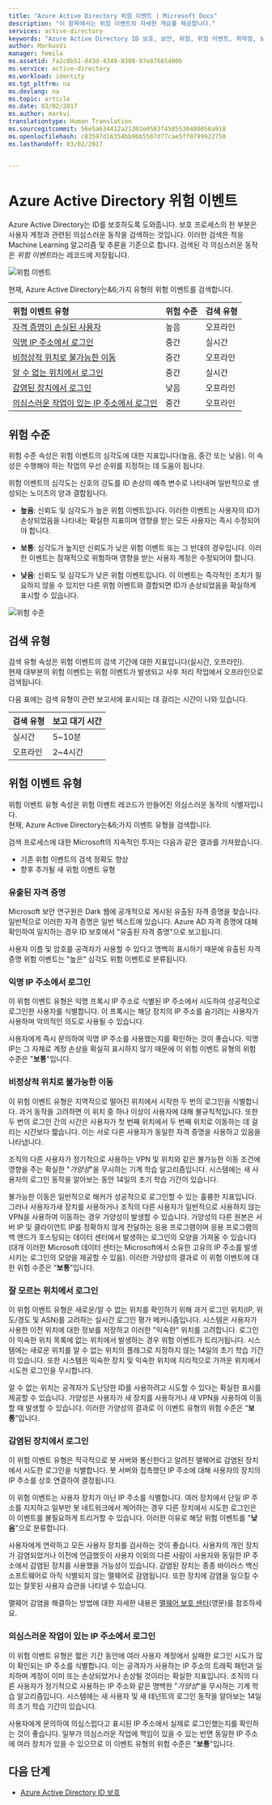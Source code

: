 ```yaml
---
title: "Azure Active Directory 위험 이벤트 | Microsoft Docs"
description: "이 항목에서는 위험 이벤트의 자세한 개요를 제공합니다."
services: active-directory
keywords: "Azure Active Directory ID 보호, 보안, 위험, 위험 이벤트, 취약점, 보안 정책"
author: MarkusVi
manager: femila
ms.assetid: fa2c8b51-d43d-4349-8308-97e87665400b
ms.service: active-directory
ms.workload: identity
ms.tgt_pltfrm: na
ms.devlang: na
ms.topic: article
ms.date: 03/02/2017
ms.author: markvi
translationtype: Human Translation
ms.sourcegitcommit: 56e5a634412a21302e0583f4585530480056a918
ms.openlocfilehash: c83597d16354bb9bb5507d77cae5ff0799922750
ms.lasthandoff: 03/02/2017


---
```

# <a name="azure-active-directory-risk-events"></a>Azure Active Directory 위험 이벤트

Azure Active Directory는 ID를 보호하도록 도와줍니다. 보호 프로세스의 한 부분은 사용자 계정과 관련된 의심스러운 동작을 검색하는 것입니다. 이러한 검색은 적응 Machine Learning 알고리즘 및 추론을 기준으로 합니다. 검색된 각 의심스러운 동작은 *위험 이벤트*라는 레코드에 저장됩니다. 


![위험 이벤트](./media/active-directory-reporting-risk-events/91.png)


현재, Azure Active Directory는&6;가지 유형의 위험 이벤트를 검색합니다.

| 위험 이벤트 유형 | 위험 수준 | 검색 유형 |
| :-- | --- | --- |
| [자격 증명이 손실된 사용자](#leaked-credentials) | 높음 | 오프라인 |
| [익명 IP 주소에서 로그인](#sign-ins-from-anonymous-ip-addresses) | 중간 | 실시간 |
| [비정상적 위치로 불가능한 이동](#impossible-travel-to-atypical-locations) | 중간 | 오프라인 |
| [알 수 없는 위치에서 로그인](#sign-in-from-unfamiliar-locations) | 중간 | 실시간 |
| [감염된 장치에서 로그인](#sign-ins-from-infected-devices) | 낮음 | 오프라인 |
| [의심스러운 작업이 있는 IP 주소에서 로그인](#sign-ins-from-ip-addresses-with-suspicious-activity) | 중간 | 오프라인|

## <a name="risk-level"></a>위험 수준

위험 수준 속성은 위험 이벤트의 심각도에 대한 지표입니다(높음, 중간 또는 낮음). 이 속성은 수행해야 하는 작업의 우선 순위를 지정하는 데 도움이 됩니다. 

위험 이벤트의 심각도는 신호의 강도를 ID 손상의 예측 변수로 나타내며 일반적으로 생성되는 노이즈의 양과 결합됩니다.

* **높음**: 신뢰도 및 심각도가 높은 위험 이벤트입니다. 이러한 이벤트는 사용자의 ID가 손상되었음을 나타내는 확실한 지표이며 영향을 받는 모든 사용자는 즉시 수정되어야 합니다.

* **보통**: 심각도가 높지만 신뢰도가 낮은 위험 이벤트 또는 그 반대의 경우입니다. 이러한 이벤트는 잠재적으로 위험하며 영향을 받는 사용자 계정은 수정되어야 합니다.

* **낮음**: 신뢰도 및 심각도가 낮은 위험 이벤트입니다. 이 이벤트는 즉각적인 조치가 필요하지 않을 수 있지만 다른 위험 이벤트와 결합되면 ID가 손상되었음을 확실하게 표시할 수 있습니다.

![위험 수준](./media/active-directory-reporting-risk-events/01.png)


## <a name="detection-type"></a>검색 유형

검색 유형 속성은 위험 이벤트의 검색 기간에 대한 지표입니다(실시간, 오프라인).  
현재 대부분의 위험 이벤트는 위험 이벤트가 발생되고 사후 처리 작업에서 오프라인으로 검색됩니다.

다음 표에는 검색 유형이 관련 보고서에 표시되는 데 걸리는 시간이 나와 있습니다.

| 검색 유형 | 보고 대기 시간 |
| --- | --- |
| 실시간 | 5~10분 |
| 오프라인 | 2~4시간 |



## <a name="risk-event-types"></a>위험 이벤트 유형

위험 이벤트 유형 속성은 위험 이벤트 레코드가 만들어진 의심스러운 동작의 식별자입니다.  
현재, Azure Active Directory는&6;가지 이벤트 유형을 검색합니다.

검색 프로세스에 대한 Microsoft의 지속적인 투자는 다음과 같은 결과를 가져왔습니다.

- 기존 위험 이벤트의 검색 정확도 향상 
- 향후 추가될 새 위험 이벤트 유형

### <a name="leaked-credentials"></a>유출된 자격 증명
Microsoft 보안 연구원은  Dark 웹에 공개적으로 게시된 유출된 자격 증명을 찾습니다. 일반적으로 이러한 자격 증명은 일반 텍스트에 있습니다. Azure AD 자격 증명에 대해 확인하여 일치하는 경우 ID 보호에서 "유출된 자격 증명"으로 보고됩니다.

사용자 이름 및 암호를 공격자가 사용할 수 있다고 명백히 표시하기 때문에 유출된 자격 증명 위험 이벤트는 "높은" 심각도 위험 이벤트로 분류됩니다.

### <a name="sign-ins-from-anonymous-ip-addresses"></a>익명 IP 주소에서 로그인
이 위험 이벤트 유형은 익명 프록시 IP 주소로 식별된 IP 주소에서 시도하여 성공적으로 로그인한 사용자를 식별합니다. 이 프록시는 해당 장치의 IP 주소를 숨기려는 사용자가 사용하며 악의적인 의도로 사용될 수 있습니다.

사용자에게 즉시 문의하여 익명 IP 주소를 사용했는지를 확인하는 것이 좋습니다. 익명 IP는 그 자체로 계정 손상을 확실히 표시하지 않기 때문에 이 위험 이벤트 유형의 위험 수준은 "**보통**"입니다.


### <a name="impossible-travel-to-atypical-locations"></a>비정상적 위치로 불가능한 이동
이 위험 이벤트 유형은 지역적으로 떨어진 위치에서 시작한 두 번의 로그인을 식별합니다. 과거 동작을 고려하면 이 위치 중 하나 이상이 사용자에 대해 불규칙적입니다. 또한 두 번의 로그인 간의 시간은 사용자가 첫 번째 위치에서 두 번째 위치로 이동하는 데 걸리는 시간보다 짧습니다. 이는 서로 다른 사용자가 동일한 자격 증명을 사용하고 있음을 나타냅니다. 

조직의 다른 사용자가 정기적으로 사용하는 VPN 및 위치와 같은 불가능한 이동 조건에 영향을 주는 확실한 "*가양성*"을 무시하는 기계 학습 알고리즘입니다.  시스템에는 새 사용자의 로그인 동작을 알아보는 동안 14일의 초기 학습 기간이 있습니다.

불가능한 이동은 일반적으로 해커가 성공적으로 로그인할 수 있는 훌륭한 지표입니다. 그러나 사용자가새 장치를 사용하거나 조직의 다른 사용자가 일반적으로 사용하지 않는 VPN을 사용하여 이동하는 경우 가양성이 발생할 수 있습니다. 가양성의 다른 원본은 서버 IP 및 클라이언트 IP를 정확하지 않게 전달하는 응용 프로그램이며 응용 프로그램의 백 엔드가 호스팅되는 데이터 센터에서 발생하는 로그인의 모양을 가져올 수 있습니다(대개 이러한 Microsoft 데이터 센터는 Microsoft에서 소유한 고유의 IP 주소를 발생시키는 로그인의 모양을 제공할 수 있음). 이러한 가양성의 결과로 이 위험 이벤트에 대한 위험 수준은 “**보통**”입니다.

### <a name="sign-in-from-unfamiliar-locations"></a>잘 모르는 위치에서 로그인
이 위험 이벤트 유형은 새로운/알 수 없는 위치를 확인하기 위해 과거 로그인 위치(IP, 위도/경도 및 ASN)를 고려하는 실시간 로그인 평가 메커니즘입니다. 시스템은 사용자가 사용한 이전 위치에 대한 정보를 저장하고 이러한 "익숙한" 위치를 고려합니다. 로그인이 익숙한 위치 목록에 없는 위치에서 발생하는 경우 위험 이벤트가 트리거됩니다. 시스템에는 새로운 위치를 알 수 없는 위치의 플래그로 지정하지 않는 14일의 초기 학습 기간이 있습니다. 또한 시스템은 익숙한 장치 및 익숙한 위치에 지리적으로 가까운 위치에서 시도한 로그인을 무시합니다. 

알 수 없는 위치는 공격자가 도난당한 ID를 사용하려고 시도할 수 있다는 확실한 표시를 제공할 수 있습니다. 가양성은 사용자가 새 장치를 사용하거나 새 VPN을 사용하여 이동할 때 발생할 수 있습니다. 이러한 가양성의 결과로 이 이벤트 유형의 위험 수준은 “**보통**”입니다.



### <a name="sign-ins-from-infected-devices"></a>감염된 장치에서 로그인
이 위험 이벤트 유형은 적극적으로 봇 서버와 통신한다고 알려진 맬웨어로 감염된 장치에서 시도한 로그인을 식별합니다. 봇 서버와 접촉했던 IP 주소에 대해 사용자의 장치의 IP 주소를 상호 연결하여 결정됩니다. 

이 위험 이벤트는 사용자 장치가 아닌 IP 주소를 식별합니다. 여러 장치에서 단일 IP 주소를 지지하고 일부만 봇 네트워크에서 제어하는 경우 다른 장치에서 시도한 로그인은 이 이벤트를 불필요하게 트리거할 수 있습니다. 이러한 이유로 해당 위험 이벤트를 "**낮음**"으로 분류합니다.  

사용자에게 연락하고 모든 사용자 장치를 검사하는 것이 좋습니다. 사용자의 개인 장치가 감염되었거나 이전에 언급했듯이 사용자 이외의 다른 사람이 사용자와 동일한 IP 주소에서 감염된 장치를 사용했을 가능성이 있습니다. 감염된 장치는 종종 바이러스 백신 소프트웨어로 아직 식별되지 않는 맬웨어로 감염됩니다. 또한 장치에 감염을 일으킬 수 있는 잘못된 사용자 습관을 나타낼 수 있습니다.

맬웨어 감염을 해결하는 방법에 대한 자세한 내용은 [맬웨어 보호 센터](http://go.microsoft.com/fwlink/?linkid=335773&clcid=0x409)(영문)를 참조하세요.


### <a name="sign-ins-from-ip-addresses-with-suspicious-activity"></a>의심스러운 작업이 있는 IP 주소에서 로그인
이 위험 이벤트 유형은 짧은 기간 동안에 여러 사용자 계정에서 실패한 로그인 시도가 많이 확인되는 IP 주소를 식별합니다. 이는 공격자가 사용하는 IP 주소의 트래픽 패턴과 일치하며 계정이 이미 또는 손상되었거나 손상될 것이라는 확실한 지표입니다. 조직의 다른 사용자가 정기적으로 사용하는 IP 주소와 같은 명백한 "*가양성*"을 무시하는 기계 학습 알고리즘입니다.  시스템에는 새 사용자 및 새 테넌트의 로그인 동작을 알아보는 14일의 초기 학습 기간이 있습니다.

사용자에게 문의하여 의심스럽다고 표시된 IP 주소에서 실제로 로그인했는지를 확인하는 것이 좋습니다. 일부가 의심스러운 작업에 책임이 있을 수 있는 반면 동일한 IP 주소에 여러 장치가 있을 수 있으므로 이 이벤트 유형의 위험 수준은 "**보통**"입니다. 



## <a name="next-steps"></a>다음 단계
* [Azure Active Directory ID 보호](active-directory-identityprotection.md)


